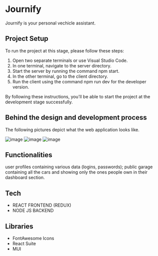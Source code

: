 # Journify
Journify is your personal vechicle assistant. 

## Project Setup

To run the project at this stage, please follow these steps:

1. Open two separate terminals or use Visual Studio Code.
2. In one terminal, navigate to the server directory.
3. Start the server by running the command npm start.
4. In the other terminal, go to the client directory.
5. Run the client using the command npm run dev for the developer version.

By following these instructions, you'll be able to start the project at the development stage successfully.

## Behind the design and development process
The following pictures depict what the web application looks like.

![image](https://github.com/jzielinski47/journify/assets/63867153/158bd62f-18ff-4867-8e7f-37e50f95f4c2)
![image](https://github.com/jzielinski47/journify/assets/63867153/d8e184f1-1389-42bf-9af0-5f72d2da273c)
![image](https://github.com/jzielinski47/journify/assets/63867153/05ce3de5-11ab-4b2e-bd14-7017e8cc3c54)

## Functionalities

user profiles containing various data (logins, passwords); public garage containing all the cars and showing only the ones people own in their dashboard section.

## Tech

- REACT FRONTEND (REDUX)
- NODE JS BACKEND

## Libraries

- FontAwesome Icons
- React Suite
- MUI



